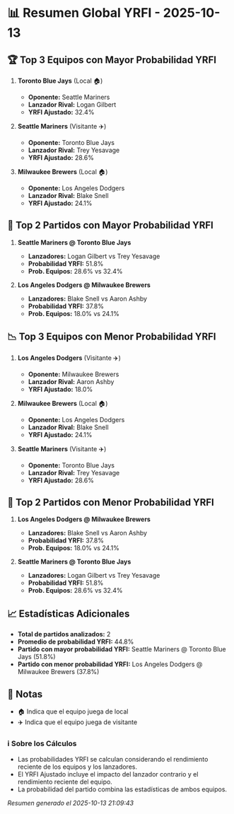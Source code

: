 # 📊 Resumen Global YRFI - 2025-10-13

## 🏆 Top 3 Equipos con Mayor Probabilidad YRFI

1. **Toronto Blue Jays** (Local 🏠)
   - **Oponente:** Seattle Mariners
   - **Lanzador Rival:** Logan Gilbert
   - **YRFI Ajustado:** 32.4%

2. **Seattle Mariners** (Visitante ✈️)
   - **Oponente:** Toronto Blue Jays
   - **Lanzador Rival:** Trey Yesavage
   - **YRFI Ajustado:** 28.6%

3. **Milwaukee Brewers** (Local 🏠)
   - **Oponente:** Los Angeles Dodgers
   - **Lanzador Rival:** Blake Snell
   - **YRFI Ajustado:** 24.1%

## 🎯 Top 2 Partidos con Mayor Probabilidad YRFI

1. **Seattle Mariners @ Toronto Blue Jays**
   - **Lanzadores:** Logan Gilbert vs Trey Yesavage
   - **Probabilidad YRFI:** 51.8%
   - **Prob. Equipos:** 28.6% vs 32.4%

2. **Los Angeles Dodgers @ Milwaukee Brewers**
   - **Lanzadores:** Blake Snell vs Aaron Ashby
   - **Probabilidad YRFI:** 37.8%
   - **Prob. Equipos:** 18.0% vs 24.1%

## 📉 Top 3 Equipos con Menor Probabilidad YRFI

1. **Los Angeles Dodgers** (Visitante ✈️)
   - **Oponente:** Milwaukee Brewers
   - **Lanzador Rival:** Aaron Ashby
   - **YRFI Ajustado:** 18.0%

2. **Milwaukee Brewers** (Local 🏠)
   - **Oponente:** Los Angeles Dodgers
   - **Lanzador Rival:** Blake Snell
   - **YRFI Ajustado:** 24.1%

3. **Seattle Mariners** (Visitante ✈️)
   - **Oponente:** Toronto Blue Jays
   - **Lanzador Rival:** Trey Yesavage
   - **YRFI Ajustado:** 28.6%

## 🛑 Top 2 Partidos con Menor Probabilidad YRFI

1. **Los Angeles Dodgers @ Milwaukee Brewers**
   - **Lanzadores:** Blake Snell vs Aaron Ashby
   - **Probabilidad YRFI:** 37.8%
   - **Prob. Equipos:** 18.0% vs 24.1%

2. **Seattle Mariners @ Toronto Blue Jays**
   - **Lanzadores:** Logan Gilbert vs Trey Yesavage
   - **Probabilidad YRFI:** 51.8%
   - **Prob. Equipos:** 28.6% vs 32.4%

## 📈 Estadísticas Adicionales

- **Total de partidos analizados:** 2
- **Promedio de probabilidad YRFI:** 44.8%
- **Partido con mayor probabilidad YRFI:** Seattle Mariners @ Toronto Blue Jays (51.8%)
- **Partido con menor probabilidad YRFI:** Los Angeles Dodgers @ Milwaukee Brewers (37.8%)

## 📝 Notas

- 🏠 Indica que el equipo juega de local
- ✈️ Indica que el equipo juega de visitante

### ℹ️ Sobre los Cálculos
- Las probabilidades YRFI se calculan considerando el rendimiento reciente de los equipos y los lanzadores.
- El YRFI Ajustado incluye el impacto del lanzador contrario y el rendimiento reciente del equipo.
- La probabilidad del partido combina las estadísticas de ambos equipos.

*Resumen generado el 2025-10-13 21:09:43*